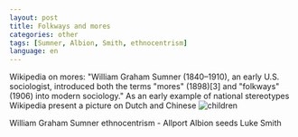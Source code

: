 ```yaml
---
layout: post
title: Folkways and mores
categories: other
tags: [Sumner, Albion, Smith, ethnocentrism]
language: en
---
```


 Wikipedia on mores: "William Graham Sumner (1840–1910), an early U.S. sociologist, introduced both the terms "mores" (1898)[3] and "folkways" (1906) into modern sociology."
As an early example of national stereotypes Wikipedia present a picture on Dutch and Chinese ![children]("img/drafts/National-stereotypes.jpg")

William Graham Sumner ethnocentrism - Allport
Albion seeds Luke Smith
